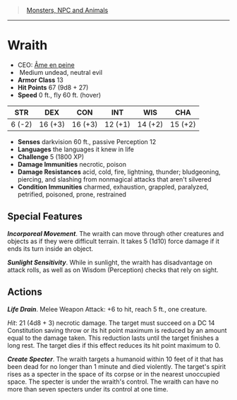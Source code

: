 ﻿---
!MonsterItem
Family: MonsterVO
Type: undead
Size: Medium
Alignment: neutral evil
ArmorClass: 13
HitPoints: 67 (9d8 + 27)
Speed: 0 ft., fly 60 ft. (hover)
Strength: ' 6 (-2)'
Dexterity: 16 (+3)
Constitution: 16 (+3)
Intelligence: 12 (+1)
Wisdom: 14 (+2)
Charisma: 15 (+2)
DamageImmunities: necrotic, poison
ConditionImmunities: charmed, exhaustion, grappled, paralyzed, petrified, poisoned, prone, restrained
DamageResistances: acid, cold, fire, lightning, thunder; bludgeoning, piercing, and slashing from nonmagical attacks that aren't silvered
Senses: darkvision 60 ft., passive Perception 12
Languages: the languages it knew in life
Challenge: 5 (1800 XP)
Id: monsters_vo.md#wraith
ParentLink: monsters_vo.md#monsters-npc-and-animals
Name: Wraith
ParentName: Monsters, NPC and Animals
NameLevel: 1
AltName: '[Âme en peine](hd_monsters_ame_en_peine.md)'
Attributes:
  Name: Wraith
  Markdown: >+
    # <!--Name-->Wraith<!--/Name-->


    - CEO: <!--AltName-->[Âme en peine](hd_monsters_ame_en_peine.md)<!--/AltName-->

    -  <!--Size-->Medium<!--/Size--> <!--Type-->undead<!--/Type-->, <!--Alignment-->neutral evil<!--/Alignment-->

    - **Armor Class** <!--ArmorClass-->13<!--/ArmorClass-->

    - **Hit Points** <!--HitPoints-->67 (9d8 + 27)<!--/HitPoints-->

    - **Speed** <!--Speed-->0 ft., fly 60 ft. (hover)<!--/Speed-->


    |STR|DEX|CON|INT|WIS|CHA|

    |---|---|---|---|---|---|

    |<!--Strength--> 6 (-2)<!--/Strength-->|<!--Dexterity-->16 (+3)<!--/Dexterity-->|<!--Constitution-->16 (+3)<!--/Constitution-->|<!--Intelligence-->12 (+1)<!--/Intelligence-->|<!--Wisdom-->14 (+2)<!--/Wisdom-->|<!--Charisma-->15 (+2)<!--/Charisma-->|


    - **Senses** <!--Senses-->darkvision 60 ft., passive Perception 12<!--/Senses-->

    - **Languages** <!--Languages-->the languages it knew in life<!--/Languages-->

    - **Challenge** <!--Challenge-->5 (1800 XP)<!--/Challenge-->

    - **Damage Immunities** <!--DamageImmunities-->necrotic, poison<!--/DamageImmunities-->

    - **Damage Resistances** <!--DamageResistances-->acid, cold, fire, lightning, thunder; bludgeoning, piercing, and slashing from nonmagical attacks that aren't silvered<!--/DamageResistances-->

    - **Condition Immunities** <!--ConditionImmunities-->charmed, exhaustion, grappled, paralyzed, petrified, poisoned, prone, restrained<!--/ConditionImmunities-->


    ## Special Features


    **_Incorporeal Movement_**. The wraith can move through other creatures and objects as if they were difficult terrain. It takes 5 (1d10) force damage if it ends its turn inside an object.


    **_Sunlight Sensitivity_**. While in sunlight, the wraith has disadvantage on attack rolls, as well as on Wisdom (Perception) checks that rely on sight.


    ## Actions


    **_Life Drain_**. Melee Weapon Attack: +6 to hit, reach 5 ft., one creature.


    _Hit_: 21 (4d8 + 3) necrotic damage. The target must succeed on a DC 14 Constitution saving throw or its hit point maximum is reduced by an amount equal to the damage taken. This reduction lasts until the target finishes a long rest. The target dies if this effect reduces its hit point maximum to 0.


    **_Create Specter_**. The wraith targets a humanoid within 10 feet of it that has been dead for no longer than 1 minute and died violently. The target's spirit rises as a specter in the space of its corpse or in the nearest unoccupied space. The specter is under the wraith's control. The wraith can have no more than seven specters under its control at one time.

  AltName: '[Âme en peine](hd_monsters_ame_en_peine.md)'
  Size: Medium
  Type: undead
  Alignment: neutral evil
  ArmorClass: 13
  HitPoints: 67 (9d8 + 27)
  Speed: 0 ft., fly 60 ft. (hover)
  Strength: ' 6 (-2)'
  Dexterity: 16 (+3)
  Constitution: 16 (+3)
  Intelligence: 12 (+1)
  Wisdom: 14 (+2)
  Charisma: 15 (+2)
  Senses: darkvision 60 ft., passive Perception 12
  Languages: the languages it knew in life
  Challenge: 5 (1800 XP)
  DamageImmunities: necrotic, poison
  DamageResistances: acid, cold, fire, lightning, thunder; bludgeoning, piercing, and slashing from nonmagical attacks that aren't silvered
  ConditionImmunities: charmed, exhaustion, grappled, paralyzed, petrified, poisoned, prone, restrained
AttributesDictionary: >+
  Name: Wraith

  Markdown: >+

    # <!--Name-->Wraith<!--/Name-->





    - CEO: <!--AltName-->[Âme en peine](hd_monsters_ame_en_peine.md)<!--/AltName-->



    -  <!--Size-->Medium<!--/Size--> <!--Type-->undead<!--/Type-->, <!--Alignment-->neutral evil<!--/Alignment-->



    - **Armor Class** <!--ArmorClass-->13<!--/ArmorClass-->



    - **Hit Points** <!--HitPoints-->67 (9d8 + 27)<!--/HitPoints-->



    - **Speed** <!--Speed-->0 ft., fly 60 ft. (hover)<!--/Speed-->





    |STR|DEX|CON|INT|WIS|CHA|



    |---|---|---|---|---|---|



    |<!--Strength--> 6 (-2)<!--/Strength-->|<!--Dexterity-->16 (+3)<!--/Dexterity-->|<!--Constitution-->16 (+3)<!--/Constitution-->|<!--Intelligence-->12 (+1)<!--/Intelligence-->|<!--Wisdom-->14 (+2)<!--/Wisdom-->|<!--Charisma-->15 (+2)<!--/Charisma-->|





    - **Senses** <!--Senses-->darkvision 60 ft., passive Perception 12<!--/Senses-->



    - **Languages** <!--Languages-->the languages it knew in life<!--/Languages-->



    - **Challenge** <!--Challenge-->5 (1800 XP)<!--/Challenge-->



    - **Damage Immunities** <!--DamageImmunities-->necrotic, poison<!--/DamageImmunities-->



    - **Damage Resistances** <!--DamageResistances-->acid, cold, fire, lightning, thunder; bludgeoning, piercing, and slashing from nonmagical attacks that aren't silvered<!--/DamageResistances-->



    - **Condition Immunities** <!--ConditionImmunities-->charmed, exhaustion, grappled, paralyzed, petrified, poisoned, prone, restrained<!--/ConditionImmunities-->





    ## Special Features





    **_Incorporeal Movement_**. The wraith can move through other creatures and objects as if they were difficult terrain. It takes 5 (1d10) force damage if it ends its turn inside an object.





    **_Sunlight Sensitivity_**. While in sunlight, the wraith has disadvantage on attack rolls, as well as on Wisdom (Perception) checks that rely on sight.





    ## Actions





    **_Life Drain_**. Melee Weapon Attack: +6 to hit, reach 5 ft., one creature.





    _Hit_: 21 (4d8 + 3) necrotic damage. The target must succeed on a DC 14 Constitution saving throw or its hit point maximum is reduced by an amount equal to the damage taken. This reduction lasts until the target finishes a long rest. The target dies if this effect reduces its hit point maximum to 0.





    **_Create Specter_**. The wraith targets a humanoid within 10 feet of it that has been dead for no longer than 1 minute and died violently. The target's spirit rises as a specter in the space of its corpse or in the nearest unoccupied space. The specter is under the wraith's control. The wraith can have no more than seven specters under its control at one time.



  AltName: '[Âme en peine](hd_monsters_ame_en_peine.md)'

  Size: Medium

  Type: undead

  Alignment: neutral evil

  ArmorClass: 13

  HitPoints: 67 (9d8 + 27)

  Speed: 0 ft., fly 60 ft. (hover)

  Strength: ' 6 (-2)'

  Dexterity: 16 (+3)

  Constitution: 16 (+3)

  Intelligence: 12 (+1)

  Wisdom: 14 (+2)

  Charisma: 15 (+2)

  Senses: darkvision 60 ft., passive Perception 12

  Languages: the languages it knew in life

  Challenge: 5 (1800 XP)

  DamageImmunities: necrotic, poison

  DamageResistances: acid, cold, fire, lightning, thunder; bludgeoning, piercing, and slashing from nonmagical attacks that aren't silvered

  ConditionImmunities: charmed, exhaustion, grappled, paralyzed, petrified, poisoned, prone, restrained

---
> [Monsters, NPC and Animals](srd_monsters.md)

---

# Wraith

- CEO: [Âme en peine](hd_monsters_ame_en_peine.md)
-  Medium undead, neutral evil
- **Armor Class** 13
- **Hit Points** 67 (9d8 + 27)
- **Speed** 0 ft., fly 60 ft. (hover)

|STR|DEX|CON|INT|WIS|CHA|
|---|---|---|---|---|---|
| 6 (-2)|16 (+3)|16 (+3)|12 (+1)|14 (+2)|15 (+2)|

- **Senses** darkvision 60 ft., passive Perception 12
- **Languages** the languages it knew in life
- **Challenge** 5 (1800 XP)
- **Damage Immunities** necrotic, poison
- **Damage Resistances** acid, cold, fire, lightning, thunder; bludgeoning, piercing, and slashing from nonmagical attacks that aren't silvered
- **Condition Immunities** charmed, exhaustion, grappled, paralyzed, petrified, poisoned, prone, restrained

## Special Features

**_Incorporeal Movement_**. The wraith can move through other creatures and objects as if they were difficult terrain. It takes 5 (1d10) force damage if it ends its turn inside an object.

**_Sunlight Sensitivity_**. While in sunlight, the wraith has disadvantage on attack rolls, as well as on Wisdom (Perception) checks that rely on sight.

## Actions

**_Life Drain_**. Melee Weapon Attack: +6 to hit, reach 5 ft., one creature.

_Hit_: 21 (4d8 + 3) necrotic damage. The target must succeed on a DC 14 Constitution saving throw or its hit point maximum is reduced by an amount equal to the damage taken. This reduction lasts until the target finishes a long rest. The target dies if this effect reduces its hit point maximum to 0.

**_Create Specter_**. The wraith targets a humanoid within 10 feet of it that has been dead for no longer than 1 minute and died violently. The target's spirit rises as a specter in the space of its corpse or in the nearest unoccupied space. The specter is under the wraith's control. The wraith can have no more than seven specters under its control at one time.

